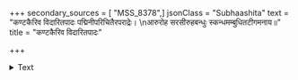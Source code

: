 +++
secondary_sources = [ "MSS_8378",]
jsonClass = "Subhaashita"
text = "कण्टकैरिव विदारितपादः पद्मिनीपरिचितैरपराद्रेः।  \nआरुरोह सरसीरुहबन्धुः स्कन्धमम्बुधितटीगमनाय॥"
title = "कण्टकैरिव विदारितपादः"

+++

<details><summary>Text</summary>

कण्टकैरिव विदारितपादः पद्मिनीपरिचितैरपराद्रेः।  
आरुरोह सरसीरुहबन्धुः स्कन्धमम्बुधितटीगमनाय॥
</details>
